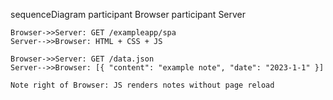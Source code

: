 sequenceDiagram
    participant Browser
    participant Server

    Browser->>Server: GET /exampleapp/spa
    Server-->>Browser: HTML + CSS + JS

    Browser->>Server: GET /data.json
    Server-->>Browser: [{ "content": "example note", "date": "2023-1-1" }]

    Note right of Browser: JS renders notes without page reload
